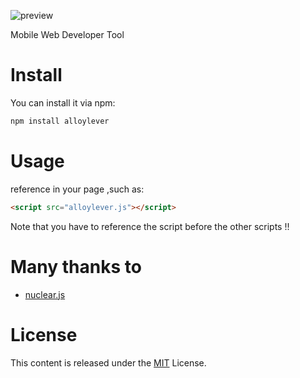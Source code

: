 ![preview](http://alloyteam.github.io/AlloyLever/asset/alloylever.png)

Mobile Web Developer Tool

# Install

You can install it via npm:

```html
npm install alloylever
```
# Usage 

reference in your page ,such as:

```html
<script src="alloylever.js"></script>
```


Note that you have to reference the script before the other scripts !!

# Many thanks to
* [nuclear.js](https://github.com/AlloyTeam/Nuclear)

# License
This content is released under the [MIT](http://opensource.org/licenses/MIT) License.
